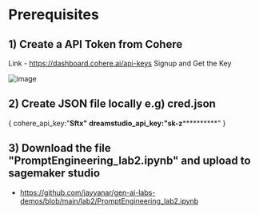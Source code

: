 # Prerequisites


## 1) Create a API Token from Cohere

Link - https://dashboard.cohere.ai/api-keys Signup and Get the Key

![image](https://github.com/jayyanar/gen-ai-labs-demos/assets/12956021/4dbc0c34-fba8-43cb-a17c-e676b56f1cf0)


## 2) Create JSON file locally e.g) cred.json

{
cohere_api_key:"********************Sftx"
dreamstudio_api_key:"sk-z******************************"
}


## 3) Download the file "PromptEngineering_lab2.ipynb" and upload to sagemaker studio

- https://github.com/jayyanar/gen-ai-labs-demos/blob/main/lab2/PromptEngineering_lab2.ipynb
